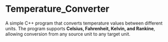 # Temperature_Converter
A simple C++ program that converts temperature values between different units.   The program supports **Celsius, Fahrenheit, Kelvin, and Rankine**, allowing conversion from any source unit to any target unit.
